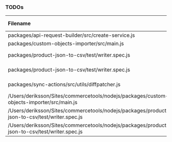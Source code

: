 ### TODOs

| Filename                                                                                     | line # | TODO                                                                                        |
| :------------------------------------------------------------------------------------------- | :----: | :------------------------------------------------------------------------------------------ |
| packages/api-request-builder/src/create-service.js                                           |  134   | this can lead to invalid URIs as getIdOrKey can return                                      |
| packages/custom-objects-importer/src/main.js                                                 |  127   | remove `FlowFixMe` when [this](https://github.com/facebook/flow/issues/5294) issue is fixed |
| packages/product-json-to-csv/test/writer.spec.js                                             |  263   | the "unzip" package fires finish event before entry events                                  |
| packages/product-json-to-csv/test/writer.spec.js                                             |  308   | the "unzip" package fires finish event before entry events                                  |
| packages/sync-actions/src/utils/diffpatcher.js                                               |   3    | create an issue here https://github.com/benjamine/jsondiffpatch/issues/new                  |
| /Users/deriksson/Sites/commercetools/nodejs/packages/custom-objects-importer/src/main.js     |  127   | remove `FlowFixMe` when [this](https://github.com/facebook/flow/issues/5294) issue is fixed |
| /Users/deriksson/Sites/commercetools/nodejs/packages/product-json-to-csv/test/writer.spec.js |  263   | the "unzip" package fires finish event before entry events                                  |
| /Users/deriksson/Sites/commercetools/nodejs/packages/product-json-to-csv/test/writer.spec.js |  308   | the "unzip" package fires finish event before entry events                                  |
